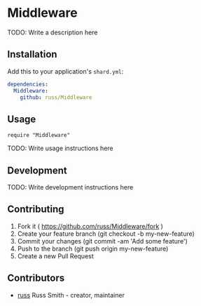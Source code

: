 # Middleware

TODO: Write a description here

## Installation

Add this to your application's `shard.yml`:

```yaml
dependencies:
  Middleware:
    github: russ/Middleware
```

## Usage

```crystal
require "Middleware"
```

TODO: Write usage instructions here

## Development

TODO: Write development instructions here

## Contributing

1. Fork it ( https://github.com/russ/Middleware/fork )
2. Create your feature branch (git checkout -b my-new-feature)
3. Commit your changes (git commit -am 'Add some feature')
4. Push to the branch (git push origin my-new-feature)
5. Create a new Pull Request

## Contributors

- [russ](https://github.com/russ) Russ Smith - creator, maintainer
